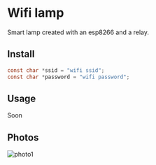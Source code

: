 # Wifi lamp
Smart lamp created with an esp8266 and a relay.

## Install
```c
const char *ssid = "wifi ssid";
const char *password = "wifi password";
```

## Usage
Soon

## Photos
![photo1](https://i.imgur.com/34CUZCr.jpg)
